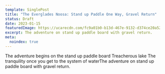 ```yaml
---
template: SinglePost
title: "The Everglades Noosa: Stand up Paddle One Way, Gravel Return"
status: Draft
date: 2023-01-15
featuredImage: https://ucarecdn.com/fc9a01b0-b13d-467e-9132-d374ce20a52b/
excerpt: The adventure on stand up paddle board with gravel return.
meta:
  noindex: true
---
```

The adventure begins on the stand up paddle board
Treacherous lake
The tranquility once you get to the system of waterThe adventure on stand up paddle board with gravel return.